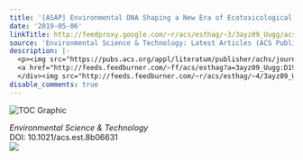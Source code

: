```yaml
---
title: '[ASAP] Environmental DNA Shaping a New Era of Ecotoxicological Research'
date: '2019-05-06'
linkTitle: http://feedproxy.google.com/~r/acs/esthag/~3/3ayz09_Uugg/acs.est.8b06631
source: 'Environmental Science & Technology: Latest Articles (ACS Publications)'
description: |-
  <p><img src="https://pubs.acs.org/appl/literatum/publisher/achs/journals/content/esthag/0/esthag.ahead-of-print/acs.est.8b06631/20190506/images/medium/es-2018-066318_0007.gif" alt="TOC Graphic"/></p><div><cite>Environmental Science & Technology</cite></div><div>DOI: 10.1021/acs.est.8b06631</div><div class="feedflare">
  <a href="http://feeds.feedburner.com/~ff/acs/esthag?a=3ayz09_Uugg:D19IJ7ZGC-M:yIl2AUoC8zA"><img src="http://feeds.feedburner.com/~ff/acs/esthag?d=yIl2AUoC8zA" border="0"></img></a>
  </div><img src="http://feeds.feedburner.com/~r/acs/esthag/~4/3ayz09_Uugg" height="1" width="1" ...
disable_comments: true
---
```

<p><img src="https://pubs.acs.org/appl/literatum/publisher/achs/journals/content/esthag/0/esthag.ahead-of-print/acs.est.8b06631/20190506/images/medium/es-2018-066318_0007.gif" alt="TOC Graphic"/></p><div><cite>Environmental Science & Technology</cite></div><div>DOI: 10.1021/acs.est.8b06631</div><div class="feedflare">
<a href="http://feeds.feedburner.com/~ff/acs/esthag?a=3ayz09_Uugg:D19IJ7ZGC-M:yIl2AUoC8zA"><img src="http://feeds.feedburner.com/~ff/acs/esthag?d=yIl2AUoC8zA" border="0"></img></a>
</div><img src="http://feeds.feedburner.com/~r/acs/esthag/~4/3ayz09_Uugg" height="1" width="1" ...